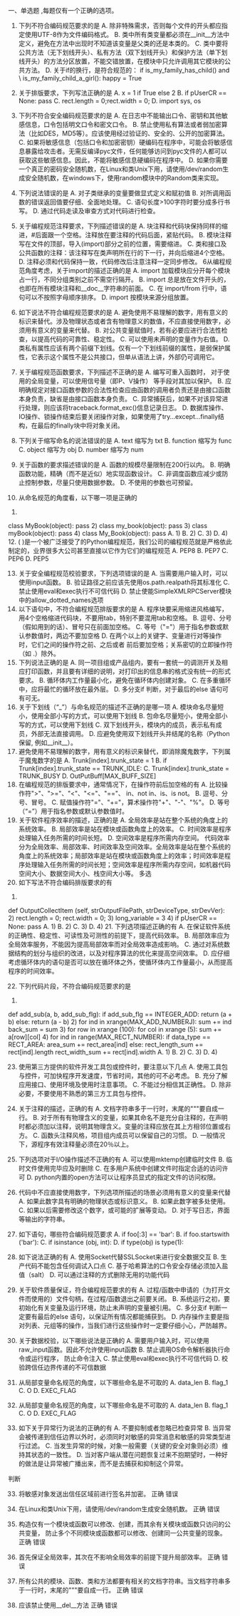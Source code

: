 一、单选题 ,每题仅有一个正确的选项。
1. 下列不符合编码规范要求的是
A. 除非特殊需求，否则每个文件的开头都应指定使用UTF-8作为文件编码格式。
B. 类中所有类变量都必须在__init__方法中定义，避免在方法中出现时不知道该变量是父类的还是本类的。
C. 类中要将公共方法（无下划线开头）、私有方法（双下划线开头）和保护方法（单下划线开头）的方法分区放置，不能交错放置，在模块中只允许调用其它模块的公共方法。
D. 关于if的换行，是符合规范的： if is_my_family_has_child() and \ is_my_family_child_a_girl(): happy = True
 
2. 关于排版要求，下列写法正确的是
A. x = 1 if True else 2
B. if pUserCR == None: pass
C. rect.length = 0;rect.width = 0;
D. import sys, os
3. 下列不符合安全编码规范要求的是
A. 在日志中不能输出口令、密钥和其他敏感信息，口令包括明文口令和密文口令。
B. 禁止使用私有算法或者弱加密算法（比如DES，MD5等）。应该使用经过验证的、安全的、公开的加密算法。
C. 如果将敏感信息（包括口令和加密密钥）硬编码在程序中，可能会将敏感信息暴露给攻击者。无需反编译pyc文件，任何能够访问到pyc文件的人都可以获取这些敏感信息。因此，不能将敏感信息硬编码在程序中。
D. 如果你需要一个真正的密码安全随机数，在Linux和类Unix下用，请使用/dev/random生成安全随机数，在windows下，使用random模块中的Random类来实现。
4. 下列说法错误的是
A. 对子类继承的变量要做显式定义和赋初值
B. 对所调用函数的错误返回值要仔细、全面地处理。
C. 语句长度>100字符时要分成多行书写。
D. 通过代码走读及审查方式对代码进行检查。
5. 关于编程规范注释要求，下列描述错误的是
A. 块注释和代码块保持同样的缩进，#后面跟一个空格。注释放在要注释的代码后面，紧贴代码。
B. 模块注释写在文件的顶部，导入(import)部分之前的位置，需要缩进。
C. 类和接口及公共函数的注释：该注释写在类声明所在行的下一行，并向后缩进4个空格。
D. 注释必须和代码保持一致，代码修改后注意注释一定同步修改。
6从编程规范角度考虑，关于import的描述正确的是
A. import 加载模块应分开每个模块占一行，不同分组类别之前不需空行隔开。
B. import 总是放在文件开头的，也即在所有模块注释和__doc__字符串的前面。
C. 在 import/from 行中，语句可以不按照字母顺序排序。
D. import 按模块来源分组放置。

7. 如下说法不符合编程规范要求的是
A. 避免使用不易理解的数字，用有意义的标识来替代。涉及物理状态或者含有物理意义的数值，不应直接使用数字，必须用有意义的变量来代替。
B. 对公共变量赋值时，若有必要应进行合法性检查，以提高代码的可靠性、稳定性。
C. 可以使用未声明的变量作为右值。
D. 类私有属性应该有两个前缀下划线。仅有一个下划线前缀的属性，是弱保护属性，它表示这个属性不是公共接口，但单从语法上讲，外部仍可调用它。
8. 关于编程规范函数要求，下列描述不正确的是
A. 编写可重入函数时， 对于使用的全局变量，可以使用信号量（即P、V操作） 等手段对其加以保护。
B. 应明确规定对接口函数参数的合法性检查应由函数的调用者负责还是由接口函数本身负责，缺省是由接口函数本身负责。
C. 异常捕获后，如果不对该异常进行处理，则应该将traceback.format_exc()信息记录日志。
D. 数据库操作、IO操作、锁操作结束后要关闭操作对象，如果使用了try…except…finally结构，在最后的finally块中将对象关闭。
9. 下列关于缩写命名的说法错误的是
A. text 缩写为 txt
B. function 缩写为 func
C. object 缩写为 obj
D. number 缩写为 num
10. 关于函数的要求描述错误的是
A. 函数的规模尽量限制在200行以内。
B. 明确函数功能，精确（而不是近似）地实现函数设计。
C. 非调度函数应减少或防止控制参数，尽量只使用数据参数。
D. 不使用的参数也可预留。

11. 从命名规范的角度看，以下哪一项是正确的
1)
class MyBook(object):
    pass
2)
class my_book(object):
    pass
3)
class myBook(object):
    pass
4)
class My_Book(object):
    pass
A. 1)
B. 2)
C. 3)
D. 4)
12. ( )是一个被广泛接受了的Python编程规范，我们公司的编程规范就是严格依此制定的，业界很多大公司甚至直接以它作为它们的编程规范
A. PEP8
B. PEP7
C. PEP6
D. PEP5

13. 关于安全编程规范校验要求，下列选项错误的是
A. 当需要用户输入时，可以使用input函数。
B. 验证路径之前应该先使用os.path.realpath将其标准化
C. 禁止使用eval和exec执行不可信代码
D. 禁止使能SimpleXMLRPCServer模块中的allow_dotted_names选项
14. 以下语句中，不符合编程规范排版要求的是
A. 程序块要采用缩进风格编写，用4个空格缩进代码块，不要用tab，特别不要混用tab和空格。
B. 逗号、分号（假如用到的话）、冒号只在前面加空格。
C. 等号（"="）用于指名参数或默认参数值时，两边不要加空格
D. 在两个以上的关键字、变量进行对等操作时，它们之间的操作符之前、之后或者 前后要加空格；关系密切的立即操作符（如 .）除外。
15. 下列说法正确的是
A. 同一项目组或产品组内，要有一套统一的调测开关及相应打印函数，并且要有详细的说明，对打印出的信息串的格式没有统一的形式要求。
B. 循环体内工作量最小化，避免在循环体内创建对象。
C. 在多重循环中，应将最忙的循环放在最外层。
D. 多分支if 判断，对于最后的else 语句可有可无。
16. 关于下划线（“_”）与命名规范的描述不正确的是哪一项
A. 模块命名尽量短小，使用全部小写的方式，可以使用下划线
B. 包命名尽量短小，使用全部小写的方式，可以使用下划线
C. 双下划线开头，模块内的成员，表示私有成员，外部无法直接调用。
D. 应避免使用双下划线开头并结尾的名称（Python保留, 例如__init__）。
17. 避免使用不易理解的数字，用有意义的标识来替代，即消除魔鬼数字，下列属于魔鬼数字的是
A. Trunk[index].trunk_state = 1
B. if Trunk[index].trunk_state == TRUNK_IDLE:
C. Trunk[index].trunk_state = TRUNK_BUSY
D. OutPutBuff[MAX_BUFF_SIZE]
18. 在编程规范的排版要求中，通常情况下，在操作符前后加空格的有
A. 比较操作符">"、">="、"<"、"<="、"=="、 in、not in、is、is not。
B. 逗号、分号、冒号。
C. 赋值操作符"="、"+="，算术操作符"+"、"-"、"%"。
D. 等号（“=”）用于指名参数或默认参数值时。
19. 关于软件程序效率的描述，正确的是
A. 全局效率是站在整个系统的角度上的系统效率。
B. 局部效率是站在模块或函数角度上的效率。
C. 时间效率是程序处理输入任务所需的时间长短。
D. 空间效率是程序所需内存空间。
代码效率分为全局效率、局部效率、时间效率及空间效率。全局效率是站在整个系统的角度上的系统效率；局部效率是站在模块或函数角度上的效率；时间效率是程序处理输入任务所需的时间长短；空间效率是程序所需内存空间，如机器代码空间大小、数据空间大小、栈空间大小等。
多选
20. 如下写法不符合编码排版要求的有
1)
def OutputCollectItem (self,
        strOutputFilePath,
        strDeviceType,
        strDevVer):
2)
rect.length = 0;    rect.width = 0; 
3)
long_variable             = 3
4)
if pUserCR == None: pass
A. 1)
B. 2)
C. 3)
D. 4)
21. 下列选项描述正确的有
A. 在保证软件系统的正确性、稳定性、可读性及可测性的前提下，提高代码效率。
B. 局部效率应为全局效率服务，不能因为提高局部效率而对全局效率造成影响。
C. 通过对系统数据结构的划分与组织的改进，以及对程序算法的优化来提高空间效率。
D. 应仔细考虑循环体内的语句是否可以放在循环体之外，使循环体内工作量最小，从而提高程序的时间效率。
 
22. 下列代码片段，不符合编码规范要求的是
1)
def add_sub(a, b, add_sub_flg):
    if add_sub_flg == INTEGER_ADD:
         return (a + b)
    else:
        return (a - b)
2)
for ind in xrange(MAX_ADD_NUMBERJ):
    sum += ind
    back_sum = sum
3)
for row in xrange (100):
    for col in xrange (5):
        sum += a[row][col]
4)
for ind in range(MAX_RECT_NUMBER):
    if data_type == RECT_AREA:
        area_sum += rect_area[ind] 
    else:
        rect_length_sum += rect[ind].length
        rect_width_sum += rect[ind].width
A. 1)
B. 2)
C. 3)
D. 4)

23. 使用第三方提供的软件开发工具包或控件时，要注意以下几点
A. 使用工具包与控件，可加快程序开发速度，节省时间，其他的可不必考虑。
B. 充分了解应用接口、使用环境及使用时注意事项。
C. 不能过分相信其正确性。
D. 除非必要，不要使用不熟悉的第三方工具包与控件。
24. 关于注释的描述，正确的有
A. 文档字符串多于一行时，末尾的"""要自成一行。
B. 对于所有有物理含义的变量，如果其命名不是充分自注释的，在声明时都必须加以注释，说明其物理含义。变量的注释应放在其上方相邻位置或右方。
C. 函数头注释风格，项目组内成员可以保留自己的习惯。
D. 一般情况下，源程序有效注释量必须在20％以上。
25. 下列选项对于I/O操作描述不正确的有
A. 可以使用mktemp创建临时文件
B. 临时文件使用完毕应及时删除
C. 在多用户系统中创建文件时指定合适的访问许可
D. python内置的open方法可以让程序员显式的指定文件的访问权限。
26. 代码中不应直接使用数字，下列选项所描述的场景必须用有意义的变量来代替
A. 如果此数字具有明确的物理状态或标识意义。
B. 如果此数字被多处使用。
C. 如果以后需要修改这个数字，或可能的扩展等变动。
D. 对于写日志，界面等输出的字符串。
27. 如下语句，哪些符合编码规范要求
A. if foo[:3] == 'bar':
B. if foo.startswith ('bar'):
C. if isinstance (obj, int):
D. if type(obj) is type(1):
28. 如下说法正确的有
A. 使用Socket代替SSLSocket来进行安全数据交互
B. 生产代码不能包含任何调试入口点
C. 基于哈希算法的口令安全存储必须加入盐值（salt）
D. 可以通过注释的方式删除无用的功能代码
29. 关于软件质量保证，符合编程规范要求的有
A. 过程/函数中申请的（为打开文件而使用的）文件句柄，在过程/函数退出之前要关闭。
B. 系统运行之初，要初始化有关变量及运行环境，防止未声明的变量被引用。
C. 多分支if 判断一定要有最后的else 语句，以保证所有情况都能捕获到。
D. 内存操作主要是指对列表、元组等的操作，当我们进行这些操作时一定要仔细小心，严防越界。
30. 关于数据校验，以下哪些说法是正确的
A. 需要用户输入时，可以使用raw_input函数。因此不允许使用input函数
B. 禁止调用OS命令解析器执行命令或运行程序， 防止命令注入
C. 禁止使用eval和exec执行不可信代码
D. 校验跨信任边界传递的不可信数据


 
31. 从局部变量命名规范的角度，以下哪些命名是不可取的
A. data_len
B. flag_1
C. O
D. EXEC_FLAG
31. 从局部变量命名规范的角度，以下哪些命名是不可取的
A. data_len
B. flag_1
C. O
D. EXEC_FLAG
32. 如下关于异常行为说法的正确的有
A. 不要抑制或者忽略已检查异常
B. 当异常会被传递到信任边界以外时，必须同时对敏感的异常消息和敏感的异常类型进行过滤。
C. 当发生异常的时候，对象一般需要（关键的安全对象则必须）维持其状态的一致性。
D. 当对客户端从潜在问题恢复过来不抱期望时，一种好的做法是让异常被广播出来，而不是去捕获和抑制这个异常。


判断
 
33. 将敏感对象发送出信任区域前进行签名并加密。
正确
错误
34. 在Linux和类Unix下用，请使用/dev/random生成安全随机数。
正确
错误

35. 构造仅有一个模块或函数可以修改、创建，而其余有关模块或函数只访问的公共变量， 防止多个不同模块或函数都可以修改、创建同一公共变量的现象。
正确
错误
36. 首先保证全局效率，其次在不影响全局效率的前提下提升局部效率。
正确
错误
37. 所有公共的模块、函数、类和方法都要有相关的文档字符串。当文档字符串多于一行时，末尾的"""要自成一行。
正确
错误
38. 应该禁止使用__del__方法
正确
错误




